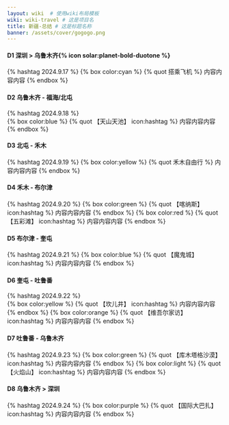 ```yaml
---
layout: wiki  # 使用wiki布局模板
wiki: wiki-travel # 这是项目名
title: 新疆-总结 # 这是标题名称
banner: /assets/cover/gogogo.png
---
```


#### D1 深圳 > 乌鲁木齐{% icon solar:planet-bold-duotone %}
{% hashtag 2024.9.17 %} 
{% box color:cyan %}
{% quot 搭乘飞机 %}
内容内容内容
{% endbox %}

#### D2 乌鲁木齐 - 福海/北屯
{% hashtag 2024.9.18 %}  
{% box color:blue %}
{% quot 【天山天池】 icon:hashtag %}
内容内容内容
{% endbox %}

#### D3 北屯 - 禾木
{% hashtag 2024.9.19 %} 
{% box color:yellow %}
{% quot 禾木自由行 %}
内容内容内容
{% endbox %}

#### D4 禾木 - 布尔津
{% hashtag 2024.9.20 %} 
{% box color:green %}
{% quot 【喀纳斯】 icon:hashtag %}
内容内容内容
{% endbox %}
{% box color:red %}
{% quot 【五彩滩】 icon:hashtag %}
内容内容内容
{% endbox %}

#### D5 布尔津 - 奎屯
{% hashtag 2024.9.21 %} 
{% box color:blue %}
{% quot 【魔鬼城】 icon:hashtag %}
内容内容内容
{% endbox %}

#### D6 奎屯 - 吐鲁番
{% hashtag 2024.9.22 %}  
{% box color:yellow %}
{% quot 【坎儿井】 icon:hashtag %}
内容内容内容
{% endbox %}
{% box color:orange %}
{% quot 【维吾尔家访】 icon:hashtag %}
内容内容内容
{% endbox %}

#### D7 吐鲁番 - 乌鲁木齐
{% hashtag 2024.9.23 %} 
{% box color:green %}
{% quot 【库木塔格沙漠】 icon:hashtag %}
内容内容内容
{% endbox %}
{% box color:light %}
{% quot 【火焰山】 icon:hashtag %}
内容内容内容
{% endbox %}
  
#### D8 乌鲁木齐 > 深圳
{% hashtag 2024.9.24 %} 
{% box color:purple %}
{% quot 【国际大巴扎】 icon:hashtag %}
内容内容内容
{% endbox %}
